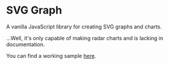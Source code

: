 # SVG Graph

A vanilla JavaScript library for creating SVG graphs and charts.

...Well, it's only capable of making radar charts and is lacking in documentation.

You can find a working sample [here](http://dustinwalde.com/projects/svg-graph).
